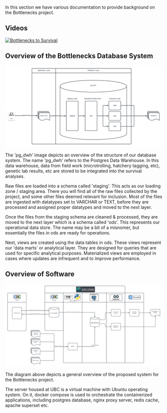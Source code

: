 In this section we have various documentation to provide background on the Bottlenecks project.

## Videos

[![Bottlenecks to Survival](http://img.youtube.com/vi/5cH5wXQhCIc/0.jpg)](https://www.youtube.com/watch?v=5cH5wXQhCIc)



## Overview of the Bottlenecks Database System

![pg_dwh](https://github.com/brahmwg/Bottlenecks_MDS_Capstone/blob/c5421651e87bf63cd3fc00097091768e84100628/documentation/pg_dwh.png)

The 'pg_dwh' image depicts an overview of the structure of our database system. The name 'pg_dwh' refers to the Postgres Data Warehouse. In this data warehouse, data from field work (microtrolling, hatchery tagging, etc), genetic lab results, etc are stored to be integrated into the survival analyses. 

Raw files are loaded into a schema called 'staging'. This acts as our loading zone / staging area. There you will find all of the raw files collected by the project, and some other files deemed relevant for inclusion. Most of the files are ingested with datatypes set to VARCHAR or TEXT, before they are processed and assigned proper datatypes and moved to the next layer.

Once the files from the staging schema are cleaned & processed, they are moved to the next layer which is a schema called 'ods'. This represents our operational data store. The name may be a bit of a misnomer, but essentially the files in ods are ready for operations. 

Next, views are created using the data tables in ods. These views represent our 'data marts' or analytical layer. They are designed for queries that are used for specific analytical purposes. Materialized views are employed in cases where updates are infrequent and to improve performance.

## Overview of Software 

![software](https://github.com/brahmwg/Bottlenecks_MDS_Capstone/blob/643b8ed7d366c697386f7c375f70662c59fdf428/documentation/Bottlenecks%20-%20Process%20Flow%20Diagram.png)

The diagram above depicts a general overview of the proposed system for the Bottlenecks project. 

The server housed at UBC is a virtual machine with Ubuntu operating system. On it, docker compose is used to orchestrate the containerized applications, including postgres database, nginx proxy server, redis cache, apache superset etc.
